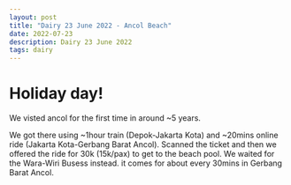 ```yaml
---
layout: post
title: "Dairy 23 June 2022 - Ancol Beach"
date: 2022-07-23
description: Dairy 23 June 2022
tags: dairy
---
```


# Holiday day!
We visted ancol for the first time in around ~5 years.

We got there using ~1hour train (Depok-Jakarta Kota) and ~20mins online ride (Jakarta Kota-Gerbang Barat Ancol). Scanned the ticket and then we offered the ride for 30k (15k/pax) to get to the beach pool. We waited for the Wara-Wiri Busess instead. it comes for about every 30mins in Gerbang Barat Ancol.
